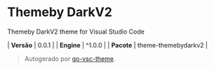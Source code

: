 # Themeby DarkV2

Themeby DarkV2 theme for Visual Studio Code

| **Versão** | 0.0.1 |
| **Engine** | ^1.0.0 |
| **Pacote** | theme-themebydarkv2 |

> Autogerado por [go-vsc-theme](https://github.com/natalbu/go-vsc-theme).
